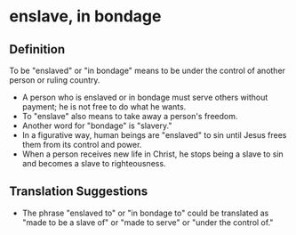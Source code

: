 # enslave, in bondage

## Definition

To be "enslaved" or "in bondage" means to be under the control of another person or ruling country.

* A person who is enslaved or in bondage must serve others without payment; he is not free to do what he wants.
* To "enslave" also means to take away a person's freedom.
* Another word for "bondage" is "slavery."
* In a figurative way, human beings are "enslaved" to sin until Jesus frees them from its control and power.
* When a person receives new life in Christ, he stops being a slave to sin and becomes a slave to righteousness.


## Translation Suggestions



* The phrase "enslaved to" or "in bondage to" could be translated as "made to be a slave of" or "made to serve" or "under the control of."